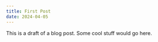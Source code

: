 ```yaml
---
title: First Post
date: 2024-04-05
---
```


This is a draft of a blog post. Some cool stuff would go here.
